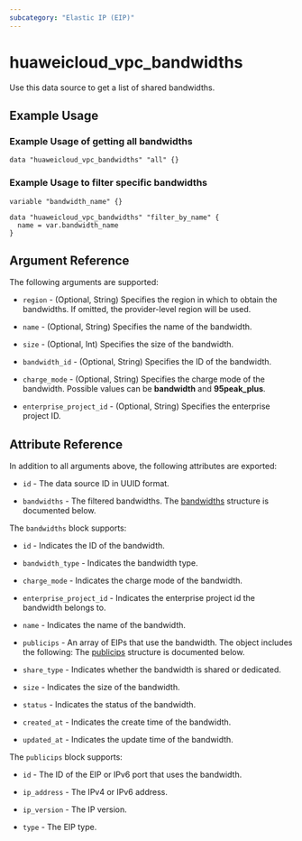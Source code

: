 ```yaml
---
subcategory: "Elastic IP (EIP)"
---
```


# huaweicloud_vpc_bandwidths

Use this data source to get a list of shared bandwidths.

## Example Usage

### Example Usage of getting all bandwidths

```hcl
data "huaweicloud_vpc_bandwidths" "all" {}
```

### Example Usage to filter specific bandwidths

```hcl
variable "bandwidth_name" {}

data "huaweicloud_vpc_bandwidths" "filter_by_name" {
  name = var.bandwidth_name
}
```

## Argument Reference

The following arguments are supported:

* `region` - (Optional, String) Specifies the region in which to obtain the bandwidths.
  If omitted, the provider-level region will be used.

* `name` - (Optional, String) Specifies the name of the bandwidth.

* `size` - (Optional, Int) Specifies the size of the bandwidth.

* `bandwidth_id` - (Optional, String) Specifies the ID of the bandwidth.

* `charge_mode` - (Optional, String) Specifies the charge mode of the bandwidth.
  Possible values can be **bandwidth** and **95peak_plus**.

* `enterprise_project_id` - (Optional, String) Specifies the enterprise project ID.

## Attribute Reference

In addition to all arguments above, the following attributes are exported:

* `id` - The data source ID in UUID format.

* `bandwidths` - The filtered bandwidths.
  The [bandwidths](#attrblock--bandwidths) structure is documented below.

<a name="attrblock--bandwidths"></a>
The `bandwidths` block supports:

* `id` - Indicates the ID of the bandwidth.

* `bandwidth_type` - Indicates the bandwidth type.

* `charge_mode` - Indicates the charge mode of the bandwidth.

* `enterprise_project_id` - Indicates the enterprise project id the bandwidth belongs to.

* `name` - Indicates the name of the bandwidth.

* `publicips` - An array of EIPs that use the bandwidth. The object includes the following:
  The [publicips](#attrblock--bandwidths--publicips) structure is documented below.

* `share_type` - Indicates whether the bandwidth is shared or dedicated.

* `size` - Indicates the size of the bandwidth.

* `status` - Indicates the status of the bandwidth.

* `created_at` - Indicates the create time of the bandwidth.

* `updated_at` - Indicates the update time of the bandwidth.

<a name="attrblock--bandwidths--publicips"></a>
The `publicips` block supports:

* `id` - The ID of the EIP or IPv6 port that uses the bandwidth.

* `ip_address` - The IPv4 or IPv6 address.

* `ip_version` - The IP version.

* `type` - The EIP type.
